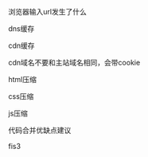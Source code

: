 浏览器输入url发生了什么

  


dns缓存

  


cdn缓存

cdn域名不要和主站域名相同，会带cookie

html压缩

css压缩

js压缩

代码合并优缺点建议

  


fis3


